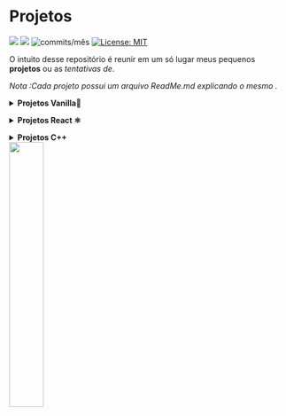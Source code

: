 # Projetos 

<img src="https://img.shields.io/github/languages/count/Pereira-Araujo/Projetos?style=flat-square"/> <img src="https://img.shields.io/github/last-commit/Pereira-Araujo/Projetos?style=flat-square"/> <img alt="commits/mês" src="https://img.shields.io/github/commit-activity/m/Pereira-Araujo/Projetos?style=flat-square"/> [![License: MIT](https://img.shields.io/badge/License-MIT-yellow.svg)](https://opensource.org/licenses/MIT)

O intuito desse repositório é reunir em um só lugar meus pequenos **projetos** ou as *tentativas de*.

*Nota :Cada projeto possui um arquivo ReadMe.md explicando o mesmo .*


 **<details><summary>Projetos Vanilla🍦</summary>**
  
 [**OtherSide Store**](https://github.com/Pereira-Araujo/Projetos/tree/main/ano_1/Projetos_Vanilla/OtherSide_Store) **|** [**Re_Pedagogia**](https://github.com/Pereira-Araujo/Projetos/tree/main/ano_1/Projetos_Vanilla/Re_Pedagogia) **|** [**Labetube**](https://github.com/Pereira-Araujo/Projetos/tree/main/ano_1/Projetos_Vanilla/Labetube)  **|** [**Luna Social Media**](https://github.com/Pereira-Araujo/Projetos/tree/main/ano_1/Projetos_Vanilla/LunaSocialMedia) **|**  [**CheckList**](https://github.com/Pereira-Araujo/Projetos/tree/main/ano_1/Projetos_Vanilla/CheckList) **|** [**Planner**](https://github.com/Pereira-Araujo/Projetos/tree/main/ano_1/Projetos_Vanilla/planner)  **|** [**Projeto Upfour**](https://github.com/Pereira-Araujo/Projetos/tree/main/ano_1/Projetos_Vanilla/projetoUpfour)

[**Contador de Palavras**](https://github.com/Pereira-Araujo/Projetos/tree/main/ano_1/Projetos_Vanilla/Contador_Palavras)

</details>
  

**<details><summary>Projetos React ⚛️</summary>**

[**To-Do-List**](https://github.com/Pereira-Araujo/Projetos/tree/main/ano_1/Projetos_React/Dolist)  **|** [**Whats-Lab**](https://github.com/Pereira-Araujo/Projetos/tree/main/ano_1/Projetos_React/whats-lab) **|**[**Labe-Forms**](https://github.com/Pereira-Araujo/Projetos/tree/main/ano_1/Projetos_React/labenu-forms) **|** [**Astromach**](https://github.com/Pereira-Araujo/Projetos/tree/main/ano_1/Projetos_React/AstroMach) **|** [**Chuck-Jokes**](https://github.com/Pereira-Araujo/Projetos/tree/main/ano_1/Projetos_React/Chuck_Jokes)
 

</details>

**<details><summary>Projetos C++ </summary>**
  
  [**Forca**](https://github.com/Pereira-Araujo/Projetos/tree/main/ano_1/Projetos_C%2B%2B/forca)

</details>



 
 <img src="https://camo.githubusercontent.com/d21f7e6fe56adedf4e2f87221010e240dcd88521a8f283116b9ece7d4790f8a4/68747470733a2f2f692e70696e696d672e636f6d2f6f726967696e616c732f34382f32662f66332f34383266663337633433333837623736646531313631656462346430343937372e676966" width=35%/>




